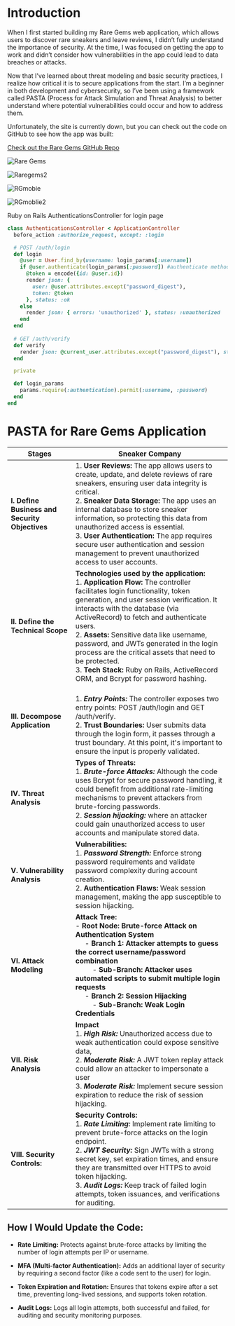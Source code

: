 # Introduction
When I first started building my Rare Gems web application, which allows users to discover rare sneakers and leave reviews, I didn’t fully understand the importance of security. At the time, I was focused on getting the app to work and didn’t consider how vulnerabilities in the app could lead to data breaches or attacks.

Now that I’ve learned about threat modeling and basic security practices, I realize how critical it is to secure applications from the start. I’m a beginner in both development and cybersecurity, so I’ve been using a framework called PASTA (Process for Attack Simulation and Threat Analysis) to better understand where potential vulnerabilities could occur and how to address them.

Unfortunately, the site is currently down, but you can check out the code on GitHub to see how the app was built:

[Check out the Rare Gems GitHub Repo](https://github.com/VirginieBonhomme/Rare-Gems?tab=readme-ov-file#libraries-and-dependencies)


![Rare Gems](https://github.com/user-attachments/assets/c8b7cdd7-75c0-45a1-ad32-5f33564fa9d0)

![Raregems2](https://github.com/user-attachments/assets/4b28dfe4-1955-41b2-b546-b4b748b01319)


![RGmobie](https://github.com/user-attachments/assets/981820b1-5f01-484b-a9e8-dcdcd6370537)


![RGmoblie2](https://github.com/user-attachments/assets/849d8280-3fb9-4be8-bfe4-a9498b0c6d3d)


Ruby on Rails AuthenticationsController for login page
``` Ruby
class AuthenticationsController < ApplicationController
  before_action :authorize_request, except: :login

  # POST /auth/login
  def login
    @user = User.find_by(username: login_params[:username])
    if @user.authenticate(login_params[:password]) #authenticate method provided by Bcrypt and 'has_secure_password'
      @token = encode({id: @user.id})
      render json: {
        user: @user.attributes.except("password_digest"),
        token: @token
      }, status: :ok
    else
      render json: { errors: 'unauthorized' }, status: :unauthorized
    end
  end
  
  # GET /auth/verify
  def verify
    render json: @current_user.attributes.except("password_digest"), status: :ok
  end

  private

  def login_params
    params.require(:authentication).permit(:username, :password)
  end
end
```


# PASTA for Rare Gems Application

| **Stages**                        | **Sneaker Company**                                                                                                                                                             |
|------------------------------------|---------------------------------------------------------------------------------------------------------------------------------------------------------------------------------|
| **I. Define Business and Security Objectives** | 1. **User Reviews:** The app allows users to create, update, and delete reviews of rare sneakers, ensuring user data integrity is critical.<br>2. **Sneaker Data Storage:** The app uses an internal database to store sneaker information, so protecting this data from unauthorized access is essential.<br>3. **User Authentication:** The app requires secure user authentication and session management to prevent unauthorized access to user accounts. |
| **II. Define the Technical Scope**            | **Technologies used by the application:** <br>1. **Application Flow:** The controller facilitates login functionality, token generation, and user session verification. It interacts with the database (via ActiveRecord) to fetch and authenticate users. <br>2. **Assets:** Sensitive data like username, password, and JWTs generated in the login process are the critical assets that need to be protected.<br>3. **Tech Stack:** Ruby on Rails, ActiveRecord ORM, and Bcrypt for password hashing.  |
| **III. Decompose Application**               |<br>1. ***Entry Points:*** The controller exposes two entry points: POST /auth/login and GET /auth/verify.<br>2. **Trust Boundaries:** User submits data through the login form, it passes through a trust boundary. At this point, it's important to ensure the input is properly validated. |
| **IV. Threat Analysis**                      | **Types of Threats:** <br>1. ***Brute-force Attacks:*** Although the code uses Bcrypt for secure password handling, it could benefit from additional rate-limiting mechanisms to prevent attackers from brute-forcing passwords. <br>2. ***Session hijacking:*** where an attacker could gain unauthorized access to user accounts and manipulate stored data. |
| **V. Vulnerability Analysis**                | **Vulnerabilities:** <br>1. ***Password Strength:*** Enforce strong password requirements and validate password complexity during account creation.<br>2. **Authentication Flaws:** Weak session management, making the app susceptible to session hijacking. |
| **VI. Attack Modeling**                      | **Attack Tree:** <br>- **Root Node: Brute-force Attack on Authentication System** <br> &nbsp;&nbsp;&nbsp;&nbsp; - **Branch 1: Attacker attempts to guess the correct username/password combination** <br> &nbsp;&nbsp;&nbsp;&nbsp;&nbsp;&nbsp;&nbsp;&nbsp; - **Sub-Branch: Attacker uses automated scripts to submit multiple login requests** <br> &nbsp;&nbsp;&nbsp;&nbsp; - **Branch 2: Session Hijacking** <br> &nbsp;&nbsp;&nbsp;&nbsp;&nbsp;&nbsp;&nbsp;&nbsp; - **Sub-Branch: Weak Login Credentials** |
| **VII. Risk Analysis**            | **Impact**<br>1. ***High Risk:*** Unauthorized access due to weak authentication could expose sensitive data,  <br>2. ***Moderate Risk:*** A JWT token replay attack could allow an attacker to impersonate a user  <br>3. ***Moderate Risk:*** Implement secure session expiration to reduce the risk of session hijacking. |
| **VIII. Security Controls:**            | **Security Controls:** <br>1. ***Rate Limiting:*** Implement rate limiting to prevent brute-force attacks on the login endpoint.<br>2. ***JWT Security:*** Sign JWTs with a strong secret key, set expiration times, and ensure they are transmitted over HTTPS to avoid token hijacking. <br>3. ***Audit Logs:*** Keep track of failed login attempts, token issuances, and verifications for auditing. |

## How I Would Update the Code:

- **Rate Limiting:** Protects against brute-force attacks by limiting the number of login attempts per IP or username.
  
- **MFA (Multi-factor Authentication):** Adds an additional layer of security by requiring a second factor (like a code sent to the user) for login.
  
- **Token Expiration and Rotation:** Ensures that tokens expire after a set time, preventing long-lived sessions, and supports token rotation.
  
- **Audit Logs:** Logs all login attempts, both successful and failed, for auditing and security monitoring purposes.
